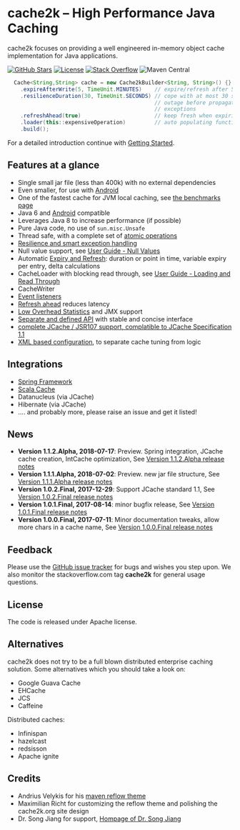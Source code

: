 # cache2k – High Performance Java Caching

cache2k focuses on providing a well engineered in-memory object cache implementation for
Java applications. 

[![GitHub Stars](https://x.h7e.eu/badges/xz/q/github/starGazers/gh-stargazers/cache2k/cache2k)](https://github.com/cache2k/cache2k/stargazers)
[![License](https://x.h7e.eu/badges/xz/txt/license/apache)](https://www.apache.org/licenses/LICENSE-2.0.html)
[![Stack Overflow](https://x.h7e.eu/badges/xz/txt/stackoverflow/cache2k)](https://stackoverflow.com/questions/tagged/cache2k)
![Maven Central](https://x.h7e.eu/badges/xz/q/maven/latestVersion/maven-central/org.cache2k/cache2k-api)

````java
  Cache<String,String> cache = new Cache2kBuilder<String, String>() {}
    .expireAfterWrite(5, TimeUnit.MINUTES)    // expire/refresh after 5 minutes
    .resilienceDuration(30, TimeUnit.SECONDS) // cope with at most 30 seconds
                                              // outage before propagating 
                                              // exceptions
    .refreshAhead(true)                       // keep fresh when expiring
    .loader(this::expensiveOperation)         // auto populating function
    .build();
````

For a detailed introduction continue with [Getting Started](docs/latest/user-guide.html#getting-started).

## Features at a glance

 * Single small jar file (less than 400k) with no external dependencies
 * Even smaller, for use with [Android](docs/latest/user-guide.html#android)
 * One of the fastest cache for JVM local caching, see [the benchmarks page](benchmarks.html)
 * Java 6 and [Android](docs/latest/user-guide.html#android) compatible
 * Leverages Java 8 to increase performance (if possible)
 * Pure Java code, no use of `sun.misc.Unsafe`
 * Thread safe, with a complete set of [atomic operations](docs/latest/user-guide.html#atomic-operations)
 * [Resilience and smart exception handling](docs/latest/user-guide.html#resilience-and-exceptions) 
 * Null value support, see [User Guide - Null Values](docs/latest/user-guide.html#null-values)
 * Automatic [Expiry and Refresh](docs/latest/user-guide.html#expiry-and-refresh): duration or point in time, variable expiry per entry, delta calculations
 * CacheLoader with blocking read through, see [User Guide - Loading and Read Through](docs/latest/user-guide.html#loading-read-through)
 * CacheWriter
 * [Event listeners](docs/latest/user-guide.html#event-listeners)
 * [Refresh ahead](docs/latest/user-guide.html#refresh-ahead) reduces latency
 * [Low Overhead Statistics](docs/latest/user-guide.html#statistics) and JMX support
 * [Separate and defined API](docs/latest/apidocs/cache2k-api/index.html) with stable and concise interface
 * [complete JCache / JSR107 support, complatible to JCache Specification 1.1](docs/latest/user-guide.html#jcache)
 * [XML based configuration](docs/latest/user-guide.html#xml-configuration), to separate cache tuning from logic

## Integrations

 * [Spring Framework](docs/latest/user-guide.html#spring)
 * [Scala Cache](https://github.com/cb372/scalacache)
 * Datanucleus (via JCache)
 * Hibernate (via JCache)
 * .... and probably more, please raise an issue and get it listed! 

## News

  * **Version 1.1.2.Alpha, 2018-07-17**: Preview. Spring integration, JCache cache creation, IntCache optimization, See [Version 1.1.2.Alpha release notes](1/1.2.Alpha.html)
  * **Version 1.1.1.Alpha, 2018-07-02**: Preview. new jar file structure, See [Version 1.1.1.Alpha release notes](1/1.1.Alpha.html)
  * **Version 1.0.2.Final, 2017-12-29**: Support JCache standard 1.1, See [Version 1.0.2.Final release notes](1/0.2.Final.html)
  * **Version 1.0.1.Final, 2017-08-14**: minor bugfix release, See [Version 1.0.1.Final release notes](1/0.1.Final.html)
  * **Version 1.0.0.Final, 2017-07-11**: Minor documentation tweaks, allow more chars in a cache name, See [Version 1.0.0.Final release notes](1/0.0.Final.html)

## Feedback

Please use the [GitHub issue tracker](https://github.com/cache2k/cache2k) for bugs and wishes you step upon. We also monitor the stackoverflow.com tag
**cache2k** for general usage questions.

## License

The code is released under Apache license. 

## Alternatives

cache2k does not try to be a full blown distributed enterprise caching solution. Some alternatives
which you should take a look on:

 * Google Guava Cache
 * EHCache
 * JCS
 * Caffeine
 
Distributed caches:

 * Infinispan
 * hazelcast
 * redsisson
 * Apache ignite

## Credits

  * Andrius Velykis for his [maven reflow theme](http://andriusvelykis.github.io/reflow-maven-skin)
  * Maximilian Richt for customizing the reflow theme and polishing the cache2k.org site design
  * Dr. Song Jiang for support, [Hompage of Dr. Song Jiang](http://www.ece.eng.wayne.edu/~sjiang)
